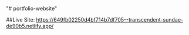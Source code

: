 "# portfolio-website" 

##Live Site: https://649fb02250d4bf714b7df705--transcendent-sundae-de90b5.netlify.app/
